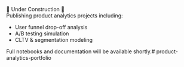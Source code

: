 🚧 Under Construction 🚧  
Publishing product analytics projects including:
- User funnel drop-off analysis  
- A/B testing simulation  
- CLTV & segmentation modeling  

Full notebooks and documentation will be available shortly.# product-analytics-portfolio
